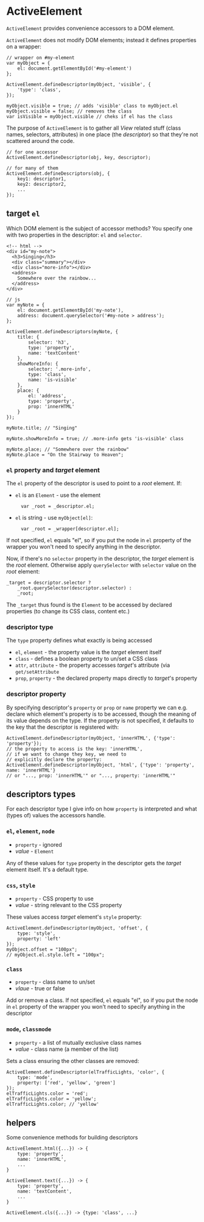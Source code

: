 ActiveElement
============
`ActiveElement` provides convenience accessors to a DOM element.

`ActiveElement` does not modify DOM elements; instead it defines properties on a wrapper:

	// wrapper on #my-element
	var myObject = {
		el: document.getElementById('#my-element')
	};
	
	ActiveElement.defineDescriptor(myObject, 'visible', {
	    'type': 'class',
	});
	
	myObject.visible = true; // adds 'visible' class to myObject.el
	myObject.visible = false; // removes the class
	var isVisible = myObject.visible // cheks if el has the class

The purpose of `ActiveElement` is to gather all _View_ related stuff (class names, selectors, attributes) in one place (the _descriptor_) so that
they're not scattered around the code.

	// for one accessor
	ActiveElement.defineDescriptor(obj, key, descriptor);
	
	// for many of them
	ActiveElement.defineDescriptors(obj, {
		key1: descriptor1,
		key2: descriptor2,
		...
	});

target `el`
---------------
Which DOM element is the subject of accessor methods? You specify one with two properties in the descriptor: `el` and `selector`.

	<!-- html -->
	<div id="my-note">
	  <h3>Singing</h3>
	  <div class="summary"></div>
	  <div class="more-info"></div>
	  <address>
	    Somewhere over the rainbow...
	  </address>
	</div>

	// js
	var myNote = {
		el: document.getElementById('my-note'),
		address: document.querySelector('#my-note > address');
	};
	
	ActiveElement.defineDescriptors(myNote, {
		title: {
			selector: 'h3',
			type: 'property',
			name: 'textContent'
		},
		showMoreInfo: {
			selector: '.more-info',
			type: 'class',
			name: 'is-visible'
		},
		place: {
			el: 'address',
			type: 'property',
			prop: 'innerHTML'
		}
	});
	
	myNote.title; // "Singing"

	myNote.showMoreInfo = true; // .more-info gets 'is-visible' class

	myNote.place; // "Somewhere over the rainbow"
	myNote.place = "On the Stairway to Heaven";

### `el` property and _target_ element
The `el` property of the descriptor is used to point to a _root_ element. If:

- `el` is an `Element` - use the element

		var _root = _descriptor.el;

- `el` is string - use `myObject[el]`:

		var _root = _wrapper[descriptor.el];

If not specified, `el` equals "el", so if you put the node in `el` property of the wrapper you won't need to specify anything in the descriptor.
 
Now, if there's no `selector` property in the descriptor, the _target_ element is the _root_ element. Otherwise apply `querySelector` with `selector` value on the _root_ element:

	_target = descriptor.selector ?
		_root.querySelector(descriptor.selector) :
		_root;

The `_target` thus found is the `Element` to be accessed by declared properties (to change its CSS class, content etc.)

### descriptor type

The `type` property defines what exactly is being accessed

- `el`, `element` - the property value is the _target_ element itself
- `class` - defines a boolean property to un/set a CSS class
- `attr`, `attribute` - the property accesses _target_'s attribute (via `get/setAttribute`
- `prop`, `property` - the declared property maps directly to _target_'s property

### descriptor property

By specifying descriptor's `property` or `prop` or `name` property
we can e.g. declare which element's property is to be accessed, though the meaning of its value depends on the type. If the property is not specified, it defaults to the key that the descriptor is registered with:

	ActiveElement.defineDescriptor(myObject, 'innerHTML', {'type': 'property'});
	// the property to access is the key: 'innerHTML',
	// if we want to change they key, we need to
	// explicitly declare the property:
	ActiveElement.defineDescriptor(myObject, 'html', {'type': 'property', name: 'innerHTML'}
	// or "..., prop: 'innerHTML'" or "..., property: 'innerHTML'"

descriptors types
-----------------------

For each descriptor type I give info on how `property` is interpreted and what (types of) values the accessors handle.

### `el`, `element`, `node`

- `property` - ignored
- _value_ - `Element`

Any of these values for `type` property in the descriptor gets the _target_ element itself. It's a default type.

### `css`, `style`
- `property` - CSS property to use
- _value_ - string relevant to the CSS property

These values access _target_ element's `style` property:
 
	ActiveElement.defineDescriptor(myObject, 'offset', {
		type: 'style',
		property: 'left'
	});
	myObject.offset = "100px";
	// myObject.el.style.left = "100px";

### `class`
- `property` - class name to un/set
- _vlaue_ - true or false

Add or remove a class. If not specified, `el` equals "el", so if you put the node in `el` property of the wrapper you won't need to specify anything in the descriptor


### `mode`, `classmode`
- `property` - a list of mutually exclusive class names
- _value_ - class name (a member of the list)

Sets a class ensuring the other classes are removed:

	ActiveElement.defineDescriptor(elTrafficLights, 'color', {
		type: 'mode',
		property: ['red', 'yellow', 'green']
	});
	elTrafficLights.color = 'red';
	elTrafficLights.color = 'yellow';
	elTrafficLights.color; // 'yellow'
	

helpers
----------
Some convenience methods for building descriptors

	ActiveElement.html({...}) -> {
		type: 'property',
		name: 'innerHTML',
		...
	}

	ActiveElement.text({...}) -> {
		type: 'property',
		name: 'textContent',
		...
	}

	ActiveElement.cls({...}) -> {type: 'class', ...}

